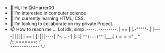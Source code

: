 - 👋 Hi, I’m @JHarrer00
- 👀 I’m interested in computer science
- 🌱 I’m currently learning HTML, CSS.
- 💞️ I’m looking to collaborate on my private Project. 
- 📫 How to reach me ... Lol idk, simp
                  .----.
      .---------. | == |
      |.-"""""-.| |----|
      ||       || | == |
      ||       || |----|
      |'-.....-'| |::::|
      `"")---(""` |___.|
     /:::::::::::\" _  "
    /:::=======:::\`\`\
    `"""""""""""""`  '-'
